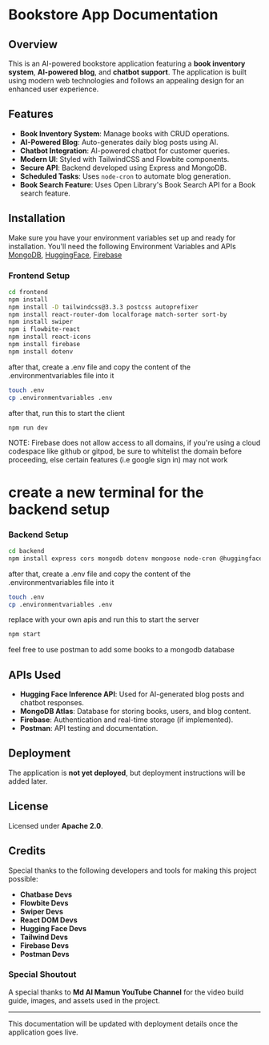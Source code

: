 # Bookstore App Documentation

## Overview
This is an AI-powered bookstore application featuring a **book inventory system**, **AI-powered blog**, and **chatbot support**. The application is built using modern web technologies and follows an appealing design for an enhanced user experience.

## Features
- **Book Inventory System**: Manage books with CRUD operations.
- **AI-Powered Blog**: Auto-generates daily blog posts using AI.
- **Chatbot Integration**: AI-powered chatbot for customer queries.
- **Modern UI**: Styled with TailwindCSS and Flowbite components.
- **Secure API**: Backend developed using Express and MongoDB.
- **Scheduled Tasks**: Uses `node-cron` to automate blog generation.
- **Book Search Feature**: Uses Open Library's Book Search API for a Book search feature.

## Installation
Make sure you have your environment variables set up and ready for installation. You'll need the following Environment Variables and APIs
[MongoDB](cloud.mongodb.com),
[HuggingFace](huggingface.co),
[Firebase](console.firebase.google.com)

### Frontend Setup
```sh
cd frontend
npm install
npm install -D tailwindcss@3.3.3 postcss autoprefixer
npm install react-router-dom localforage match-sorter sort-by
npm install swiper
npm i flowbite-react
npm install react-icons
npm install firebase
npm install dotenv
```
after that, create a .env file and copy the content of the .environmentvariables file into it
```sh
touch .env
cp .environmentvariables .env
```
after that, run this to start the client
```sh
npm run dev
```

NOTE: Firebase does not allow access to all domains, if you're using a cloud codespace like github or gitpod, be sure to whitelist the domain before proceeding, else certain features (i.e google sign in) may not work

# create a new terminal for the backend setup

### Backend Setup
```sh
cd backend
npm install express cors mongodb dotenv mongoose node-cron @huggingface/inference nodemon
```
after that, create a .env file and copy the content of the .environmentvariables file into it
```sh
touch .env
cp .environmentvariables .env
```

replace with your own apis and run this to start the server
```sh
npm start
```
feel free to use postman to add some books to a mongodb database

## APIs Used
- **Hugging Face Inference API**: Used for AI-generated blog posts and chatbot responses.
- **MongoDB Atlas**: Database for storing books, users, and blog content.
- **Firebase**: Authentication and real-time storage (if implemented).
- **Postman**: API testing and documentation.

## Deployment
The application is **not yet deployed**, but deployment instructions will be added later.

## License
Licensed under **Apache 2.0**.

## Credits
Special thanks to the following developers and tools for making this project possible:
- **Chatbase Devs**
- **Flowbite Devs**
- **Swiper Devs**
- **React DOM Devs**
- **Hugging Face Devs**
- **Tailwind Devs**
- **Firebase Devs**
- **Postman Devs**

### Special Shoutout
A special thanks to **Md Al Mamun YouTube Channel** for the video build guide, images, and assets used in the project.

---
This documentation will be updated with deployment details once the application goes live.

